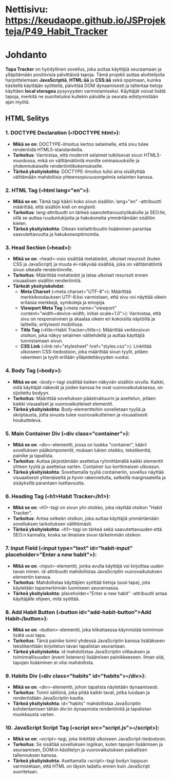 # Nettisivu: https://keudaope.github.io/JSProjekteja/P49_Habit_Tracker

# Johdanto

**Tapa Tracker** on hyödyllinen sovellus, joka auttaa käyttäjiä seuraamaan ja ylläpitämään positiivisia päivittäisiä tapoja. Tämä projekti auttaa aloittelijoita harjoittelemaan **JavaScriptiä**, **HTML:ää** ja **CSS:ää** sekä oppimaan, kuinka käsitellä käyttäjän syötteitä, päivittää DOM dynaamisesti ja tallentaa tietoja käyttäen **local storagea** pysyvyyden varmistamiseksi. Käyttäjät voivat lisätä tapoja, merkitä ne suoritetuiksi kullekin päivälle ja seurata edistymistään ajan myötä.

## HTML Selitys

### 1. DOCTYPE Declaration (<code><</code>!DOCTYPE html>):

- **Mikä se on**: DOCTYPE-ilmoitus kertoo selaimelle, että sivu tulee renderöidä HTML5-standardeilla.
- **Tarkoitus**: Varmistaa, että modernit selaimet tulkitsevat sivun HTML5-muodossa, mikä on välttämätöntä monille ominaisuuksille ja yhdenmukaiselle renderöintikokemukselle.
- **Tärkeä yksityiskohta**: DOCTYPE-ilmoitus tulisi aina sisällyttää välttämään mahdollisia yhteensopivuusongelmia selainten kanssa.

### 2. HTML Tag (<code><</code>html lang="en">):

- **Mikä se on**: Tämä tagi käärii koko sivun sisällön. lang="en" -attribuutti määrittää, että sisällön kieli on englanti.
- **Tarkoitus**: lang-attribuutti on tärkeä saavutettavuustyökaluille ja SEO:lle, sillä se auttaa ruudunlukijoita ja hakukoneita ymmärtämään sisällön kielen.
- **Tärkeä yksityiskohta**: Oikean kieliattribuutin lisääminen parantaa saavutettavuutta ja hakukoneoptimointia.

### 3. Head Section (<code><</code>head>):

- **Mikä se on**: <code><</code>head>-osio sisältää metatiedot, ulkoiset resurssit (kuten CSS ja JavaScript) ja muuta ei-näkyvää sisältöä, joka on välttämätöntä sivun oikealle renderöinnille.
- **Tarkoitus**: Määrittää metatiedot ja lataa ulkoiset resurssit ennen visuaalisen sisällön renderöintiä.
- **Tärkeät yksityiskohdat**:
  - **Meta Charset** (<code><</code>meta charset="UTF-8">): Määrittää merkkikoodauksen UTF-8:ksi varmistaen, että sivu voi näyttää oikein erilaisia merkkejä, symboleja ja emojeja.
  - **Viewport Meta Tag** (<code><</code>meta name="viewport" content="width=device-width, initial-scale=1.0">): Varmistaa, että sivu on responsiivinen ja skaalaa oikein eri kokoisilla näytöillä ja laitteilla, erityisesti mobiilissa.
  - **Title Tag** (<code><</code>title>Habit Tracker<code><</code>/title>): Määrittää verkkosivun otsikon, joka näkyy selaimen välilehdellä ja auttaa käyttäjiä tunnistamaan sivun.
  - **CSS Link** (<code><</code>link rel="stylesheet" href="styles.css">): Linkittää ulkoiseen CSS-tiedostoon, joka määrittää sivun tyylit, pitäen rakenteen ja tyylit erillään ylläpidettävyyden vuoksi.

### 4. Body Tag (<code><</code>body>):

- **Mikä se on**: <code><</code>body>-tagi sisältää kaiken näkyvän sisällön sivulla. Kaikki, mitä käyttäjät näkevät ja joiden kanssa he ovat vuorovaikutuksessa, on sijoitettu bodyyn.
- **Tarkoitus**: Määrittää sovelluksen päästruktuurin ja asettelun, pitäen kaikki visuaaliset ja vuorovaikutteiset elementit.
- **Tärkeä yksityiskohta**: Body-elementteihin sovelletaan tyyliä ja skriptausta, jotta sivusta tulee vuorovaikutteinen ja visuaalisesti houkutteleva.

### 5. Main Container Div (<code><</code>div class="container">):

- **Mikä se on**: <code><</code>div>-elementti, jossa on luokka "container", käärii sovelluksen pääkomponentit, mukaan lukien otsikko, tekstikenttä, painike ja tapalista.
- **Tarkoitus**: Auttaa järjestämään asettelua ryhmittämällä kaikki elementit yhteen tyyliä ja asettelua varten. Container luo korttimaisen ulkoasun.
- **Tärkeä yksityiskohta**: Soveltamalla tyyliä containeriin, sovellus näyttää visuaalisesti yhtenäiseltä ja hyvin rakennetulta, selkeillä marginaaleilla ja sisäyksillä parantaen luettavuutta.

### 6. Heading Tag (<code><</code>h1>Habit Tracker<code><</code>/h1>):

- **Mikä se on**: <code><</code>h1>-tagi on sivun ylin otsikko, joka näyttää otsikon "Habit Tracker".
- **Tarkoitus**: Antaa selkeän otsikon, joka auttaa käyttäjiä ymmärtämään sovelluksen tarkoituksen välittömästi.
- **Tärkeä yksityiskohta**: <code><</code>h1>-tagi on tärkeä sekä saavutettavuuden että SEO:n kannalta, koska se ilmaisee sivun tärkeimmän otsikon.

### 7. Input Field (<code><</code>input type="text" id="habit-input" placeholder="Enter a new habit">):

- **Mikä se on**: <code><</code>input>-elementti, jonka avulla käyttäjä voi kirjoittaa uuden tavan nimen. id-attribuutti mahdollistaa JavaScriptin vuorovaikutuksen elementin kanssa.
- **Tarkoitus**: Mahdollistaa käyttäjien syöttää tietoja (uusi tapa), jota käytetään tapamerkinnän luomiseen seurannassa.
- **Tärkeä yksityiskohta**: placeholder="Enter a new habit" -attribuutti antaa käyttäjälle ohjeen, mitä syöttää.

### 8. Add Habit Button (<code><</code>button id="add-habit-button">Add Habit<code><</code>/button>):

- **Mikä se on**: <code><</code>button>-elementti, joka klikattaessa käynnistää toiminnon lisätä uusi tapa.
- **Tarkoitus**: Tämä painike toimii yhdessä JavaScriptin kanssa lisätäkseen tekstikenttään kirjoitetun tavan tapalistan seurantaan.
- **Tärkeä yksityiskohta**: id mahdollistaa JavaScriptin viittauksen ja toiminnallisuuden (event listeners) lisäämisen painikkeeseen. Ilman sitä, tapojen lisääminen ei olisi mahdollista.

### 9. Habits Div (<code><</code>div class="habits" id="habits"><code><</code>/div>):

- **Mikä se on**: <code><</code>div>-elementti, johon tapalista näytetään dynaamisesti.
- **Tarkoitus**: Toimii säiliönä, joka pitää kaikki tavat, jotka luodaan ja renderöidään JavaScriptin kautta.
- **Tärkeä yksityiskohta**: id="habits" mahdollistaa JavaScriptin kohdentamisen tähän div:iin dynaamista renderöintiä ja tapalistan muokkausta varten.

### 10. JavaScript Script Tag (<code><</code>script src="script.js"><code><</code>/script>):

- **Mikä se on**: <code><</code>script>-tagi, joka linkittää ulkoiseen JavaScript-tiedostoon.
- **Tarkoitus**: Se sisältää sovelluksen logiikan, kuten tapojen lisäämisen ja seuraamisen, DOM:in käsittelyn ja vuorovaikutuksen paikallisen tallennuksen kanssa.
- **Tärkeä yksityiskohta**: Asettamalla <code><</code>script>-tagi bodyn loppuun varmistetaan, että HTML on täysin ladattu ennen kuin JavaScript suoritetaan.
